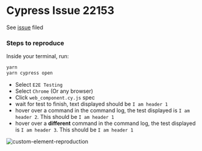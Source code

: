 # Cypress Issue 22153

See [issue](https://github.com/cypress-io/cypress/issues/22153) filed

### Steps to reproduce

Inside your terminal, run:

```js
yarn
yarn cypress open
```

* Select `E2E Testing`
* Select `Chrome` (Or any browser)
* Click `web_component.cy.js` spec
* wait for test to finish, text displayed should be `I am header 1`
* hover over a command in the command log, the test displayed is `I am header 2`. This should be `I am header 1`
* hover over a **different** command in the command log, the test displayed is `I am header 3`. This should be `I am header 1`

![custom-element-reproduction](https://user-images.githubusercontent.com/3980464/172932286-8e93780c-7574-4db4-949d-4653fea216d1.gif)
